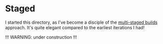 # Staged

I started this directory, as I've become a disciple of the [multi-staged builds](https://docs.docker.com/develop/develop-images/multistage-build/) approach. It's quite elegant compared to the earliest iterations I had!

!!! WARNING: under construction !!!
